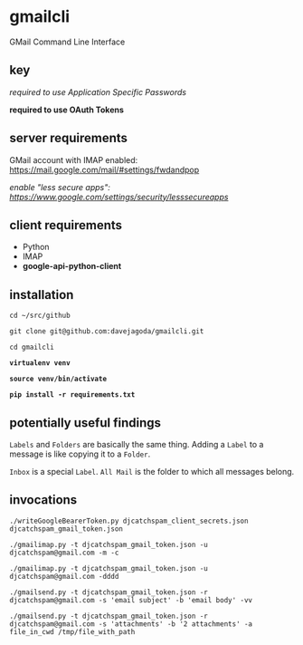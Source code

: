 # gmailcli

GMail Command Line Interface

## key

*required to use Application Specific Passwords*

**required to use OAuth Tokens**

## server requirements

GMail account with IMAP enabled: https://mail.google.com/mail/#settings/fwdandpop

*enable "less secure apps": https://www.google.com/settings/security/lesssecureapps*

## client requirements

- Python
- IMAP
- **google-api-python-client**

## installation

`cd ~/src/github`

`git clone git@github.com:davejagoda/gmailcli.git`

`cd gmailcli`

**`virtualenv venv`**

**`source venv/bin/activate`**

**`pip install -r requirements.txt`**

## potentially useful findings

`Labels` and `Folders` are basically the same thing. Adding a `Label` to a message is like copying it to a `Folder`.

`Inbox` is a special `Label`. `All Mail` is the folder to which all messages belong.

## invocations

`./writeGoogleBearerToken.py djcatchspam_client_secrets.json djcatchspam_gmail_token.json`

`./gmailimap.py -t djcatchspam_gmail_token.json -u djcatchspam@gmail.com -m -c`

`./gmailimap.py -t djcatchspam_gmail_token.json -u djcatchspam@gmail.com -dddd`

`./gmailsend.py -t djcatchspam_gmail_token.json -r djcatchspam@gmail.com -s 'email subject' -b 'email body' -vv`

`./gmailsend.py -t djcatchspam_gmail_token.json -r djcatchspam@gmail.com -s 'attachments' -b '2 attachments' -a file_in_cwd /tmp/file_with_path`
